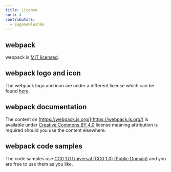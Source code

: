 ```yaml
---
title: License
sort: 4
contributors:
  - EugeneHlushko
---
```


## webpack

webpack is [MIT licensed](https://github.com/webpack/webpack/blob/master/LICENSE).

## webpack logo and icon

The webpack logo and icon are under a different license which can be
found [here](https://github.com/webpack/media).

## webpack documentation

The content on [https://webpack.js.org/](https://webpack.js.org/) is available under [Creative Commons BY 4.0](https://creativecommons.org/licenses/by/4.0/) license meaning attribution is required should you use the content elsewhere.

## webpack code samples

The code samples use [CC0 1.0 Universal (CC0 1.0) (Public Domain)](https://creativecommons.org/publicdomain/zero/1.0/) and you are free to use them as you like.
